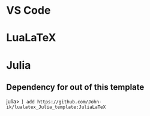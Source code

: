 # VS Code


# LuaLaTeX

# Julia
## Dependency for out of this template
julia> `] add https://github.com/John-ik/lualatex_Julia_template:JuliaLaTeX`